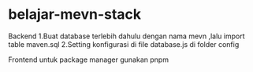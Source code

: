 # belajar-mevn-stack
Backend 
1.Buat database terlebih dahulu dengan nama mevn ,lalu import table maven.sql 
2.Setting konfigurasi di file database.js di folder config 

Frontend 
untuk package manager gunakan pnpm

